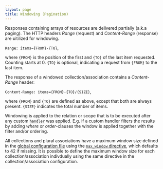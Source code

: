 ```yaml
---
layout: page
title: Windowing (Pagination)
---
```


Responses containing arrays of resources are delivered partially (a.k.a paging).
The HTTP headers _Range_ (request) and _Content-Range_ (response) are uitilized for windowing.

`Range: items={FROM}-{TO}`,

where `{FROM}` is the position of the first and `{TO}` of the last item
requested. Counting starts at 0. `{TO}` is optional, indicating a request from
`{FROM}` to the last item.

The response of a windowed collection/association contains a _Content-Range_ header:

`Content-Range: items={FROM}-{TO}/{SIZE}`,

where `{FROM}` and `{TO}` are defined as above, except that both are always
present. `{SIZE}` indicates the total number of items.

Windowing is applied to the relation or scope that is to be executed after
any custom [`handler`](handler) was applied. E.g. if a custom handler filters
the results by adding *where* or *order*-clauses the window is applied together with
the filter and/or ordering.

All collections and plural associations have a maximum window size defined in the [global configuration file](global_config) using the [`max_window` directive](max_window), which defaults to 42 if missing. 
It is possible to define the maximum window size for each collection/association indivdually using the same directive in the collection/association configuration. 
